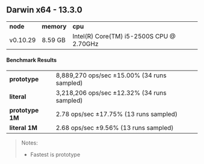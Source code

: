 Darwin x64 - 13.3.0
-----

<table><tr><td><b>node</b></td><td><b>memory</b></td><td><b>cpu</b></td></tr><tr><td>v0.10.29</td><td>8.59 GB</td><td>Intel(R) Core(TM) i5-2500S CPU @ 2.70GHz</td></tr></table>

#### Benchmark Results ####

<table><tr><td><b>prototype</b></td><td>8,889,270 ops/sec ±15.00% (34 runs sampled)</td></tr><tr><td><b>literal</b></td><td>3,218,206 ops/sec ±12.32% (34 runs sampled)</td></tr><tr><td><b>prototype 1M</b></td><td>2.78 ops/sec ±17.75% (13 runs sampled)</td></tr><tr><td><b>literal 1M</b></td><td>2.68 ops/sec ±9.56% (13 runs sampled)</td></tr></table>

> Notes:
> - Fastest is prototype

